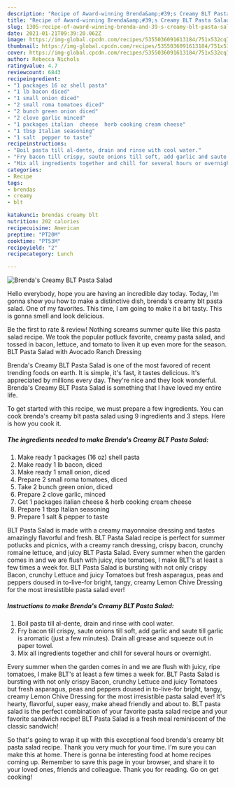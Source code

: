 ```yaml
---
description: "Recipe of Award-winning Brenda&amp;#39;s Creamy BLT Pasta Salad"
title: "Recipe of Award-winning Brenda&amp;#39;s Creamy BLT Pasta Salad"
slug: 1305-recipe-of-award-winning-brenda-and-39-s-creamy-blt-pasta-salad
date: 2021-01-21T09:39:20.062Z
image: https://img-global.cpcdn.com/recipes/5355036091613184/751x532cq70/brendas-creamy-blt-pasta-salad-recipe-main-photo.jpg
thumbnail: https://img-global.cpcdn.com/recipes/5355036091613184/751x532cq70/brendas-creamy-blt-pasta-salad-recipe-main-photo.jpg
cover: https://img-global.cpcdn.com/recipes/5355036091613184/751x532cq70/brendas-creamy-blt-pasta-salad-recipe-main-photo.jpg
author: Rebecca Nichols
ratingvalue: 4.7
reviewcount: 6843
recipeingredient:
- "1 packages 16 oz shell pasta"
- "1 lb bacon diced"
- "1 small onion diced"
- "2 small roma tomatoes diced"
- "2 bunch green onion diced"
- "2 clove garlic minced"
- "1 packages italian  cheese  herb cooking cream cheese"
- "1 tbsp Italian seasoning"
- "1 salt  pepper to taste"
recipeinstructions:
- "Boil pasta till al-dente, drain and rinse with cool water."
- "Fry bacon till crispy, saute onions till soft, add garlic and saute till garlic is aromatic (just a few minutes). Drain all grease and squeeze out in paper towel."
- "Mix all ingredients together and chill for several hours or overnight."
categories:
- Recipe
tags:
- brendas
- creamy
- blt

katakunci: brendas creamy blt 
nutrition: 202 calories
recipecuisine: American
preptime: "PT20M"
cooktime: "PT53M"
recipeyield: "2"
recipecategory: Lunch

---
```



![Brenda&#39;s Creamy BLT Pasta Salad](https://img-global.cpcdn.com/recipes/5355036091613184/751x532cq70/brendas-creamy-blt-pasta-salad-recipe-main-photo.jpg)

Hello everybody, hope you are having an incredible day today. Today, I'm gonna show you how to make a distinctive dish, brenda&#39;s creamy blt pasta salad. One of my favorites. This time, I am going to make it a bit tasty. This is gonna smell and look delicious.

Be the first to rate &amp; review! Nothing screams summer quite like this pasta salad recipe. We took the popular potluck favorite, creamy pasta salad, and tossed in bacon, lettuce, and tomato to liven it up even more for the season. BLT Pasta Salad with Avocado Ranch Dressing

Brenda&#39;s Creamy BLT Pasta Salad is one of the most favored of recent trending foods on earth. It is simple, it's fast, it tastes delicious. It's appreciated by millions every day. They're nice and they look wonderful. Brenda&#39;s Creamy BLT Pasta Salad is something that I have loved my entire life.


To get started with this recipe, we must prepare a few ingredients. You can cook brenda&#39;s creamy blt pasta salad using 9 ingredients and 3 steps. Here is how you cook it.

<!--inarticleads1-->

##### The ingredients needed to make Brenda&#39;s Creamy BLT Pasta Salad:

1. Make ready 1 packages (16 oz) shell pasta
1. Make ready 1 lb bacon, diced
1. Make ready 1 small onion, diced
1. Prepare 2 small roma tomatoes, diced
1. Take 2 bunch green onion, diced
1. Prepare 2 clove garlic, minced
1. Get 1 packages italian  cheese &amp; herb cooking cream cheese
1. Prepare 1 tbsp Italian seasoning
1. Prepare 1 salt &amp; pepper to taste


BLT Pasta Salad is made with a creamy mayonnaise dressing and tastes amazingly flavorful and fresh. BLT Pasta Salad recipe is perfect for summer potlucks and picnics, with a creamy ranch dressing, crispy bacon, crunchy romaine lettuce, and juicy BLT Pasta Salad. Every summer when the garden comes in and we are flush with juicy, ripe tomatoes, I make BLT&#39;s at least a few times a week for. BLT Pasta Salad is bursting with not only crispy Bacon, crunchy Lettuce and juicy Tomatoes but fresh asparagus, peas and peppers doused in to-live-for bright, tangy, creamy Lemon Chive Dressing for the most irresistible pasta salad ever! 

<!--inarticleads2-->

##### Instructions to make Brenda&#39;s Creamy BLT Pasta Salad:

1. Boil pasta till al-dente, drain and rinse with cool water.
1. Fry bacon till crispy, saute onions till soft, add garlic and saute till garlic is aromatic (just a few minutes). Drain all grease and squeeze out in paper towel.
1. Mix all ingredients together and chill for several hours or overnight.


Every summer when the garden comes in and we are flush with juicy, ripe tomatoes, I make BLT&#39;s at least a few times a week for. BLT Pasta Salad is bursting with not only crispy Bacon, crunchy Lettuce and juicy Tomatoes but fresh asparagus, peas and peppers doused in to-live-for bright, tangy, creamy Lemon Chive Dressing for the most irresistible pasta salad ever! It&#39;s hearty, flavorful, super easy, make ahead friendly and about to. BLT pasta salad is the perfect combination of your favorite pasta salad recipe and your favorite sandwich recipe! BLT Pasta Salad is a fresh meal reminiscent of the classic sandwich! 

So that's going to wrap it up with this exceptional food brenda&#39;s creamy blt pasta salad recipe. Thank you very much for your time. I'm sure you can make this at home. There is gonna be interesting food at home recipes coming up. Remember to save this page in your browser, and share it to your loved ones, friends and colleague. Thank you for reading. Go on get cooking!
